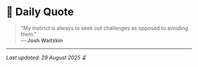 # 📜 Daily Quote

> "My instinct is always to seek out challenges as opposed to avoiding them."  
> — **Josh Waitzkin**

---

_Last updated: 29 August 2025 ⏳_
